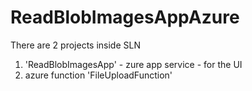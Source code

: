 # ReadBlobImagesAppAzure

There are 2 projects inside SLN
1) 'ReadBlobImagesApp' - zure app service - for the UI
2) azure function 'FileUploadFunction'
